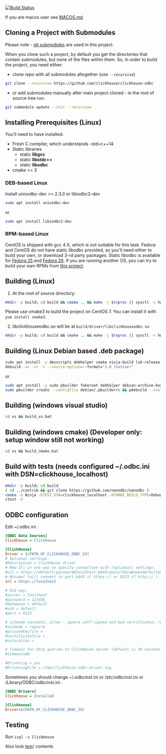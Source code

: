 [![Build Status](https://travis-ci.org/clickhouse/clickhouse-odbc.svg?branch=master)](https://travis-ci.org/clickhouse/clickhouse-odbc)

If you are macos user see [MACOS.md](MACOS.md)

## Cloning a Project with Submodules

Please note - [git submodules](https://git-scm.com/book/en/v2/Git-Tools-Submodules) are used in this project. 

When you clone such a project, by default you get the directories that contain submodules, but none of the files within them.
So, in order to build the project, you need either:
  * clone repo with all submodules altogether (use `--recursive`)
```bash
git clone --recursive https://github.com/clickhouse/clickhouse-odbc
```
  * or add submodules manually after main project cloned - in the root of source tree run:
```bash
git submodule update --init --recursive
```

## Installing Prerequisites (Linux)

You'll need to have installed:
  * Fresh C compiler, which understands -std=c++14
  * Static libraries 
    * static **libgcc**
    * static **libstdc++**
    * static **libodbc**
  * cmake >= 3


### DEB-based Linux
Install unixodbc-dev >= 2.3.0 or libiodbc2-dev
```bash
sudo apt install unixodbc-dev
```
or
```bash
sudo apt install libiodbc2-dev
```

### RPM-based Linux
CentOS is shipped with gcc 4.X, which is not suitable for this task.
Fedora and CentOS do not have static libodbc provided, so you'll need either to build your own, or download 3-rd party packages.
Static libodbc is available for [Fedora 25](https://github.com/Altinity/unixODBC/tree/master/RPMS/Fedora25) and [Fedora 26](https://github.com/Altinity/unixODBC/tree/master/RPMS/Fedora26).
If you are running another OS, you can try to build your own RPMs from [this project](https://github.com/Altinity/unixODBC).


## Building (Linux)

1. At the root of source directory:
```bash
mkdir -p build; cd build && cmake .. && make -j $(nproc || sysctl -n hw.ncpu || echo 4)
```
Please use cmake3 to build the project on CentOS 7. You can install it with `yum install cmake3`.

2. libclickhouseodbc.so will be at ```build/driver/libclickhouseodbc.so```

```bash
mkdir -p build; cd build && cmake .. && make -j $(nproc || sysctl -n hw.ncpu || echo 4)
```

## Building (Linux Debian based .deb package)
```bash
sudo apt install -y devscripts debhelper cmake ninja-build lsb-release unixodbc-dev
debuild -us -uc -i --source-option=--format="3.0 (native)"
```
or
```bash
sudo apt install -y sudo pbuilder fakeroot debhelper debian-archive-keyring debian-keyring
sudo pbuilder create --configfile debian/.pbuilderrc && pdebuild --configfile debian/.pbuilderrc
```


## Building (windows visual studio)
```bat
cd vs && build_vs.bat
```

## Building (windows cmake) (Developer only: setup window still not working)
```bat
cd vs && build_cmake.bat
```

## Build with tests (needs configured ~/.odbc.ini with DSN=clickhouse_localhost)
```bash
mkdir -p build; cd build
( cd ../contrib && git clone https://github.com/nanodbc/nanodbc )
cmake -G Ninja -DTEST_DSN=clickhouse_localhost -DCMAKE_BUILD_TYPE=Debug -DUSE_DEBUG_17=1 .. && ninja
ctest -V
```

## ODBC configuration

Edit ~/.odbc.ini :

```ini
[ODBC Data Sources]
Clickhouse = Clickhouse

[ClickHouse]
Driver = $(PATH_OF_CLICKHOUSE_ODBC_SO)
# Optional settings:
#Description = ClickHouse driver
# New all-in one way to specify connection with [optional] settings:
#url = https://default:password@localhost:8443/query?database=default&max_result_bytes=4000000&buffer_size=3000000
# Minimal (will connect to port 8443 if https:// or 8123 if http:// ):
url = https://localhost

# Old way:
#server = localhost
#password = 123456
#database = default
#uid = default
#port = 8123

# sslmode variants: allow - ignore self-signed and bad certificates; require - check certificates (and fail connection if something wrong)
#sslmode = require
#privatekeyfile =
#certificatefile =
#calocation =

# Timeout for http queries to ClickHouse server (default is 30 seconds)
#timeout=60

#DriverLog = yes
#DriverLogFile = /tmp/clickhouse-odbc-driver.log
```

Sometimes you should change ~/.odbcinst.ini or /etc/odbcinst.ini or /Library/ODBC/odbcinst.ini :
```ini
[ODBC Drivers]
Clickhouse = Installed

[Clickhouse]
Driver=$(PATH_OF_CLICKHOUSE_ODBC_SO)
```

## Testing
Run `isql -v ClickHouse`

Also look [test](test)/ contents
